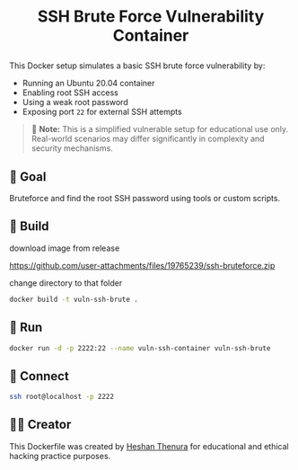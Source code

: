 # <p align="center">SSH Brute Force Vulnerability Container</p>

This Docker setup simulates a basic SSH brute force vulnerability by:

- Running an Ubuntu 20.04 container
- Enabling root SSH access
- Using a weak root password
- Exposing port `22` for external SSH attempts

> 🧠 **Note:** This is a simplified vulnerable setup for educational use only. Real-world scenarios may differ significantly in complexity and security mechanisms.

## 🎯 Goal

Bruteforce and find the root SSH password using tools or custom scripts.

## 🐳 Build

download image from release

https://github.com/user-attachments/files/19765239/ssh-bruteforce.zip

change directory to that folder

```bash
docker build -t vuln-ssh-brute .
```

## 🚀 Run

```bash
docker run -d -p 2222:22 --name vuln-ssh-container vuln-ssh-brute
```

## 🔐 Connect

```bash
ssh root@localhost -p 2222
```

## 👨‍💻 Creator

This Dockerfile was created by [Heshan Thenura](https://github.com/heshanthenura) for educational and ethical hacking practice purposes.

